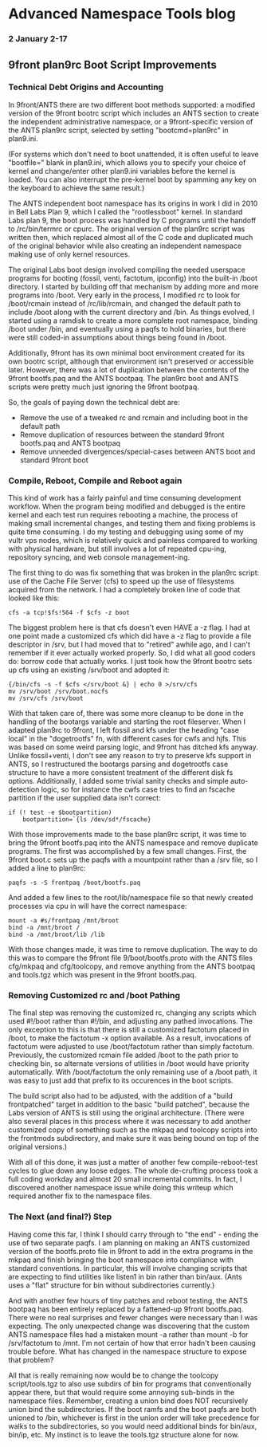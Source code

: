 # Advanced Namespace Tools blog
### 2 January 2-17

## 9front plan9rc Boot Script Improvements

### Technical Debt Origins and Accounting

In 9front/ANTS there are two different boot methods supported: a modified version of the 9front bootrc script which includes an ANTS section to create the independent administrative namespace, or a 9front-specific version of the ANTS plan9rc script, selected by setting "bootcmd=plan9rc" in plan9.ini. 

(For systems which don't need to boot unattended, it is often useful to leave "bootfile=" blank in plan9.ini, which allows you to specify your choice of kernel and change/enter other plan9.ini variables before the kernel is loaded. You can also interrupt the pre-kernel boot by spamming any key on the keyboard to achieve the same result.)

The ANTS independent boot namespace has its origins in work I did in 2010 in Bell Labs Plan 9, which I called the "rootlessboot" kernel. In standard Labs plan 9, the boot process was handled by C programs until the handoff to /rc/bin/termrc or cpurc. The original version of the plan9rc script was written then, which replaced almost all of the C code and duplicated much of the original behavior while also creating an independent namespace making use of only kernel resources.

The original Labs boot design involved compiling the needed userspace programs for booting (fossil, venti, factotum, ipconfig) into the built-in /boot directory. I started by building off that mechanism by adding more and more programs into /boot. Very early in the process, I modified rc to look for /boot/rcmain instead of /rc/lib/rcmain, and changed the default path to include /boot along with the current directory and /bin. As things evolved, I started using a ramdisk to create a more complete root namespace, binding /boot under /bin, and eventually using a paqfs to hold binaries, but there were still coded-in assumptions about things being found in /boot.

Additionally, 9front has its own minimal boot environment created for its own bootrc script, although that environment isn't preserved or accessible later. However, there was a lot of duplication between the contents of the 9front bootfs.paq and the ANTS bootpaq. The plan9rc boot and ANTS scripts were pretty much just ignoring the 9front bootpaq.

So, the goals of paying down the technical debt are:

* Remove the use of a tweaked rc and rcmain and including boot in the default path
* Remove duplication of resources between the standard 9front bootfs.paq and ANTS bootpaq
* Remove unneeded divergences/special-cases between ANTS boot and standard 9front boot

### Compile, Reboot, Compile and Reboot again

This kind of work has a fairly painful and time consuming development workflow. When the program being modified and debugged is the entire kernel and each test run requires rebooting a machine, the process of making small incremental changes, and testing them and fixing problems is quite time consuming. I do my testing and debugging using some of my vultr vps nodes, which is relatively quick and painless compared to working with physical hardware, but still involves a lot of repeated cpu-ing, repository syncing, and web console management-ing. 

The first thing to do was fix something that was broken in the plan9rc script: use of the Cache File Server (cfs) to speed up the use of filesystems acquired from the network. I had a completely broken line of code that looked like this:

	cfs -a tcp!$fs!564 -f $cfs -z boot

The biggest problem here is that cfs doesn't even HAVE a -z flag. I had at one point made a customized cfs which did have a -z flag to provide a file descriptor in /srv, but I had moved that to "retired" awhile ago, and I can't remember if it ever actually worked properly. So, I did what all good coders do: borrow code that actually works. I just took how the 9front bootrc sets up cfs using an existing /srv/boot and adopted it:

	{/bin/cfs -s -f $cfs </srv/boot &} | echo 0 >/srv/cfs
	mv /srv/boot /srv/boot.nocfs
	mv /srv/cfs /srv/boot

With that taken care of, there was some more cleanup to be done in the handling of the bootargs variable and starting the root fileserver. When I adapted plan9rc to 9front, I left fossil and kfs under the heading "case local" in the "dogetrootfs" fn, with different cases for cwfs and hjfs. This was based on some weird parsing logic, and 9front has ditched kfs anyway. Unlike fossil+venti, I don't see any reason to try to preserve kfs support in ANTS, so I restructured the bootargs parsing and dogetrootfs case structure to have a more consistent treatment of the different disk fs options. Additionally, I added some trivial sanity checks and simple auto-detection logic, so for instance the cwfs case tries to find an fscache partition if the user supplied data isn't correct:

	if (! test -e $bootpartition)
		bootpartition=`{ls /dev/sd*/fscache}

With those improvements made to the base plan9rc script, it was time to bring the 9front bootfs.paq into the ANTS namespace and remove duplicate programs. The first was accomplished by a few small changes. First, the 9front boot.c sets up the paqfs with a mountpoint rather than a /srv file, so I added a line to plan9rc:

	paqfs -s -S frontpaq /boot/bootfs.paq

And added a few lines to the root/lib/namespace file so that newly created processes via cpu in will have the correct namespace:

	mount -a #s/frontpaq /mnt/broot
	bind -a /mnt/broot /
	bind -a /mnt/broot/lib /lib

With those changes made, it was time to remove duplication. The way to do this was to compare the 9front file 9/boot/bootfs.proto with the ANTS files cfg/mkpaq and cfg/toolcopy, and remove anything from the ANTS bootpaq and tools.tgz which was present in the 9front bootfs.paq.

### Removing Customized rc and /boot Pathing

The final step was removing the customized rc, changing any scripts which used #!/boot rather than #!/bin, and adjusting any pathed invocations. The only exception to this is that there is still a customized factotum placed in /boot, to make the factotum -x option available. As a result, invocations of factotum were adjusted to use /boot/factotum rather than simply factotum. Previously, the customized rcmain file added /boot to the path prior to checking bin, so alternate versions of utilities in /boot would have priority automatically. With /boot/factotum the only remaining use of a /boot path, it was easy to just add that prefix to its occurences in the boot scripts.

The build script also had to be adjusted, with the addition of a "build frontpatched" target in addition to the basic "build patched", because the Labs version of ANTS is still using the original architecture. (There were also several places in this process where it was necessary to add another customized copy of something such as the mkpaq and toolcopy scripts into the frontmods subdirectory, and make sure it was being bound on top of the original versions.) 

With all of this done, it was just a matter of another few compile-reboot-test cycles to glue down any loose edges. The whole de-crufting process took a full coding workday and almost 20 small incremental commits. In fact, I discovered another namespace issue while doing this writeup which required another fix to the namespace files.

### The Next (and final?) Step

Having come this far, I think I should carry through to "the end" - ending the use of two separate paqfs. I am planning on making an ANTS customized version of the bootfs.proto file in 9front to add in the extra programs in the mkpaq and finish bringing the boot namespace into compliance with standard conventions. In particular, this will involve changing scripts that are expecting to find utilities like listen1 in bin rather than bin/aux. (Ants uses a "flat" structure for bin without subdirectories currently.)

And with another few hours of tiny patches and reboot testing, the ANTS bootpaq has been entirely replaced by a fattened-up 9front bootfs.paq. There were no real surprises and fewer changes were necessary than I was expecting. The only unexpected change was discovering that the custom ANTS namespace files had a mistaken mount -a rather than mount -b for /srv/factotum to /mnt. I'm not certain of how that error hadn't been causing trouble before. What has changed in the namespace structure to expose that problem?

All that is really remaining now would be to change the toolcopy script/tools.tgz to also use subdirs of bin for programs that conventionally appear there, but that would require some annoying sub-binds in the namespace files. Remember, creating a union bind does NOT recursively union bind the subdirectories. If the boot ramfs and the boot paqfs are both unioned to /bin, whichever is first in the union order will take precedence for walks to the subdirectories, so you would need additional binds for bin/aux, bin/ip, etc. My instinct is to leave the tools.tgz structure alone for now.
